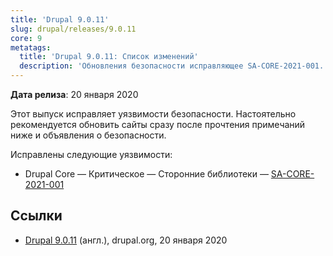 ```yaml
---
title: 'Drupal 9.0.11'
slug: drupal/releases/9.0.11
core: 9
metatags:
  title: 'Drupal 9.0.11: Список изменений'
  description: 'Обновления безопасности исправляющее SA-CORE-2021-001.'
---
```


**Дата релиза**: 20 января 2020

Этот выпуск исправляет уязвимости безопасности. Настоятельно рекомендуется обновить сайты сразу после прочтения примечаний ниже и объявления о безопасности.

Исправлены следующие уязвимости:

- Drupal Core — Критическое — Сторонние библиотеки — [SA-CORE-2021-001](../../../../security/sa-core/2021-001/index.md)

## Ссылки

- [Drupal 9.0.11](https://www.drupal.org/project/drupal/releases/9.0.11) (англ.), drupal.org, 20 января 2020
